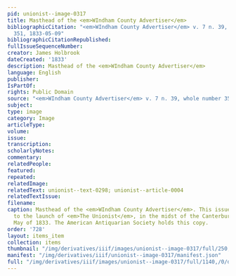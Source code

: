 ```yaml
---
pid: unionist--image-0317
title: Masthead of the <em>WIndham County Advertiser</em>
bibliographicCitation: "<em>WIndham County Advertiser</em> v. 7 n. 39, whole number
  351, 1833-05-09"
bibliographicCitationRepublished: 
fullIssueSequenceNumber: 
creator: James Holbrook
dateCreated: '1833'
description: Masthead of the <em>WIndham County Advertiser</em>
language: English
publisher: 
IsPartOf: 
rights: Public Domain
source: "<em>WIndham County Advertiser</em> v. 7 n. 39, whole number 351, 1833-05-09"
subject: 
type: image
category: Image
articleType: 
volume: 
issue: 
transcription: 
scholarlyNotes: 
commentary: 
relatedPeople: 
featured: 
repeated: 
relatedImage: 
relatedText: unionist--text-0298; unionist--article-0004
relatedTextIssue: 
filename: 
caption: Masthead of the <em>WIndham County Advertiser</em>. This issue came prior
  to the launch of <em>The Unionist</em>, in the midst of the Canterbury crisis in
  May of 1833. The American Antiquarian Society holds this copy.
order: '728'
layout: items_item
collection: items
thumbnail: "/img/derivatives/iiif/images/unionist--image-0317/full/250,/0/default.jpg"
manifest: "/img/derivatives/iiif/unionist--image-0317/manifest.json"
full: "/img/derivatives/iiif/images/unionist--image-0317/full/1140,/0/default.jpg"
---
```

